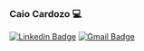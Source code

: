 ### Caio Cardozo 💻 
[![Linkedin Badge](https://img.shields.io/badge/-CaioCardozo-blue?style=flat-square&logo=linkedin&logoColor=white)](https://www.linkedin.com/in/caio-cardozo-ios-developer/)
[![Gmail Badge](https://img.shields.io/badge/-caiocardozocb3@gmail.com-c14438?style=flat-square&logo=gmail&logoColor=white)](mailto:caiocardozocb3@gmail.com)

